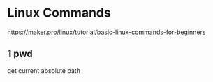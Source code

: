 # Linux Commands

https://maker.pro/linux/tutorial/basic-linux-commands-for-beginners

## 1 pwd
get current absolute path
